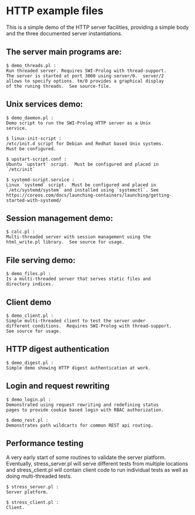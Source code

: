 # HTTP example files

This is a simple demo of the  HTTP server facilities, providing a simple
body and the three documented server instantiations.

## The server main programs are:

	$ demo_threads.pl :
	Run threaded server. Requires SWI-Prolog with thread-support.
	The server is started at port 3000 using server/0.  server/2
	allows to specify options. tm/0 provides a graphical display
	of the runing threads.  See source-file.

## Unix services demo:

	$ demo_daemon.pl :
	Demo script to run the SWI-Prolog HTTP server as a Unix
	service.

	$ linux-init-script :
	/etc/init.d script for Debian and Redhat based Unix systems.
	Must be configured.

	$ upstart-script.conf :
	Ubuntu `upstart` script.  Must be configured and placed in
	`/etc/init`

	$ systemd-script.service :
	Linux `systemd` script.  Must be configured and placed in
	`/etc/systemd/system` and installed using `systemctl`. See
	https://coreos.com/docs/launching-containers/launching/getting-started-with-systemd/

## Session management demo:

	$ calc.pl :
	Multi-threaded server with session management using the
	html_write.pl library.  See source for usage.

## File serving demo:

	$ demo_files.pl :
	Is a multi-threaded server that serves static files and
	directory indices.

## Client demo

	$ demo_client.pl :
	Simple multi-threaded client to test the server under
	different conditions.  Requires SWI-Prolog with thread-support.
	See source for usage.

## HTTP digest authentication

	$ demo_digest.pl :
	Simple demo showing HTTP digest authentication at work.

## Login and request rewriting

	$ demo_login.pl :
	Demonstrated using request rewriting and redefining status
	pages to provide cookie based login with RBAC authorization.

	$ demo_rest.pl :
	Demonstrates path wildcarts for common REST api routing.

## Performance testing

A very early start of some  routines   to  validate the server platform.
Eventually, stress_server.pl will serve different   tests  from multiple
locations  and  stress_client.pl  will  contain    client  code  to  run
individual tests as well as doing multi-threaded tests.

	$ stress_server.pl :
	Server platform.

	$ stress_client.pl :
	Client.















